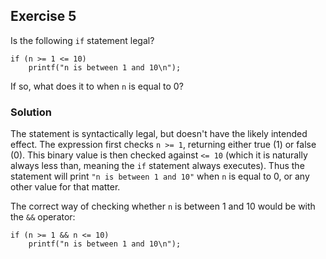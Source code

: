 ## Exercise 5
Is the following `if` statement legal?
```
if (n >= 1 <= 10)
    printf("n is between 1 and 10\n");
```
If so, what does it to when `n` is equal to 0?

### Solution
The statement is syntactically legal, but doesn't have the likely intended effect. The expression first checks `n >= 1`, returning either true (1) or false (0). This binary value is then checked against `<= 10` (which it is naturally always less than, meaning the `if` statement always executes). Thus the statement will print `"n is between 1 and 10"` when `n` is equal to 0, or any other value for that matter.

The correct way of checking whether `n` is between 1 and 10 would be with the `&&` operator:

```
if (n >= 1 && n <= 10)
    printf("n is between 1 and 10\n");
```